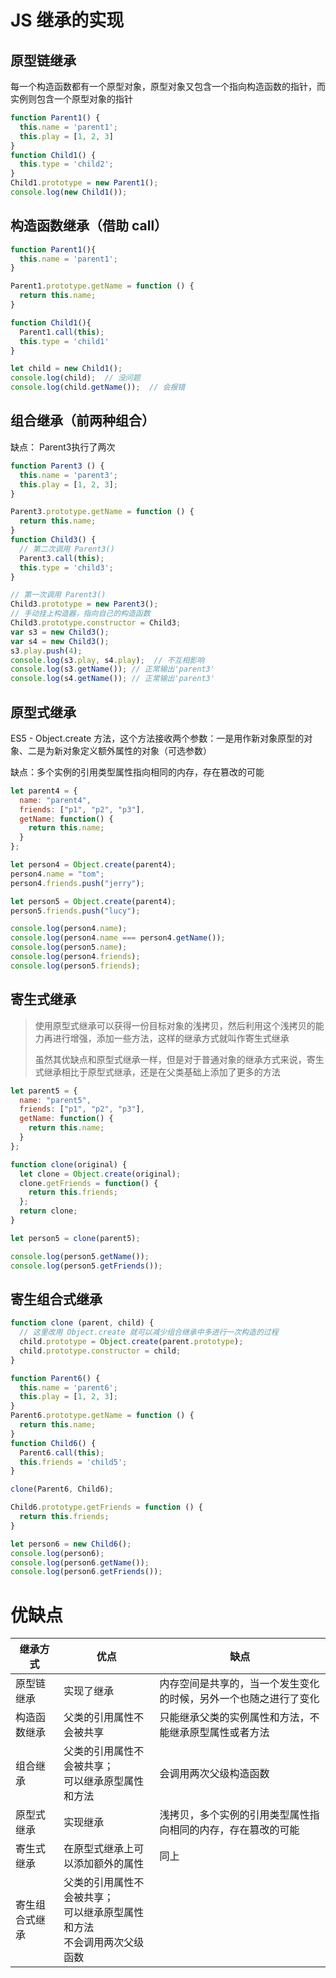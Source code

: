# JS 继承的实现

## 原型链继承

每一个构造函数都有一个原型对象，原型对象又包含一个指向构造函数的指针，而实例则包含一个原型对象的指针

```js
function Parent1() {
  this.name = 'parent1';
  this.play = [1, 2, 3]
}
function Child1() {
  this.type = 'child2';
}
Child1.prototype = new Parent1();
console.log(new Child1());
```



## 构造函数继承（借助 call）

```js
function Parent1(){
  this.name = 'parent1';
}

Parent1.prototype.getName = function () {
  return this.name;
}

function Child1(){
  Parent1.call(this);
  this.type = 'child1'
}

let child = new Child1();
console.log(child);  // 没问题
console.log(child.getName());  // 会报错
```



## 组合继承（前两种组合）

缺点： Parent3执行了两次

```js
function Parent3 () {
  this.name = 'parent3';
  this.play = [1, 2, 3];
}

Parent3.prototype.getName = function () {
  return this.name;
}
function Child3() {
  // 第二次调用 Parent3()
  Parent3.call(this);
  this.type = 'child3';
}

// 第一次调用 Parent3()
Child3.prototype = new Parent3();
// 手动挂上构造器，指向自己的构造函数
Child3.prototype.constructor = Child3;
var s3 = new Child3();
var s4 = new Child3();
s3.play.push(4);
console.log(s3.play, s4.play);  // 不互相影响
console.log(s3.getName()); // 正常输出'parent3'
console.log(s4.getName()); // 正常输出'parent3'
```



## 原型式继承

 ES5 - Object.create 方法，这个方法接收两个参数：一是用作新对象原型的对象、二是为新对象定义额外属性的对象（可选参数）

缺点：多个实例的引用类型属性指向相同的内存，存在篡改的可能

```js
let parent4 = {
  name: "parent4",
  friends: ["p1", "p2", "p3"],
  getName: function() {
    return this.name;
  }
};

let person4 = Object.create(parent4);
person4.name = "tom";
person4.friends.push("jerry");

let person5 = Object.create(parent4);
person5.friends.push("lucy");

console.log(person4.name);
console.log(person4.name === person4.getName());
console.log(person5.name);
console.log(person4.friends);
console.log(person5.friends);
```



## 寄生式继承

> 使用原型式继承可以获得一份目标对象的浅拷贝，然后利用这个浅拷贝的能力再进行增强，添加一些方法，这样的继承方式就叫作寄生式继承
>
> 虽然其优缺点和原型式继承一样，但是对于普通对象的继承方式来说，寄生式继承相比于原型式继承，还是在父类基础上添加了更多的方法

```js
let parent5 = {
  name: "parent5",
  friends: ["p1", "p2", "p3"],
  getName: function() {
    return this.name;
  }
};

function clone(original) {
  let clone = Object.create(original);
  clone.getFriends = function() {
    return this.friends;
  };
  return clone;
}

let person5 = clone(parent5);

console.log(person5.getName());
console.log(person5.getFriends());
```



## 寄生组合式继承

```js
function clone (parent, child) {
  // 这里改用 Object.create 就可以减少组合继承中多进行一次构造的过程
  child.prototype = Object.create(parent.prototype);
  child.prototype.constructor = child;
}

function Parent6() {
  this.name = 'parent6';
  this.play = [1, 2, 3];
}
Parent6.prototype.getName = function () {
  return this.name;
}
function Child6() {
  Parent6.call(this);
  this.friends = 'child5';
}

clone(Parent6, Child6);

Child6.prototype.getFriends = function () {
  return this.friends;
}

let person6 = new Child6();
console.log(person6);
console.log(person6.getName());
console.log(person6.getFriends());
```



# 优缺点

| 继承方式       | 优点                                                         | 缺点                                                         |
| -------------- | ------------------------------------------------------------ | ------------------------------------------------------------ |
| 原型链继承     | 实现了继承                                                   | 内存空间是共享的，当一个发生变化的时候，另外一个也随之进行了变化 |
| 构造函数继承   | 父类的引用属性不会被共享                                     | 只能继承父类的实例属性和方法，不能继承原型属性或者方法       |
| 组合继承       | 父类的引用属性不会被共享；<br />可以继承原型属性和方法       | 会调用两次父级构造函数                                       |
| 原型式继承     | 实现继承                                                     | 浅拷贝，多个实例的引用类型属性指向相同的内存，存在篡改的可能 |
| 寄生式继承     | 在原型式继承上可以添加额外的属性                             | 同上                                                         |
| 寄生组合式继承 | 父类的引用属性不会被共享；<br />可以继承原型属性和方法<br />不会调用两次父级函数 |                                                              |

